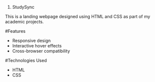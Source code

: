 
1. StudySync

This is a landing webpage designed using HTML and CSS as part of my academic projects.

#Features
- Responsive design
- Interactive hover effects
- Cross-browser compatibility

#Technologies Used
- HTML
- CSS

